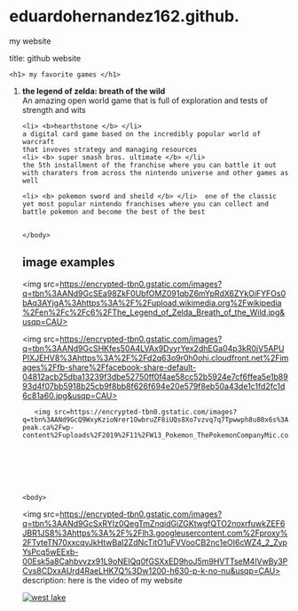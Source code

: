 # eduardohernandez162.github.
my website

title: github website

    <h1> my favorite games </h1>
  </head> 

<body> 
  
  <ol>
    <li> <b> the legend of zelda: breath of the wild </b> </li>
    An amazing open world game that is full of exploration and tests of strength and wits 
    
    <li> <b>hearthstone </b> </li>
    a digital card game based on the incredibly popular world of warcraft 
    that invoves strategy and managing resources 
    <li> <b> super smash bros. ultimate </b> </li> 
    the 5th installment of the franchise where you can battle it out with charaters from across the nintendo universe and other games as well
    
    <li> <b> pokemon sword and sheild </b> </li>  one of the classic yet most popular nintendo franchises where you can collect and battle pokemon and become the best of the best 
   
    
    </body>
  
  
  <h2> image examples </h2>
  
  
  
  <img src=https://encrypted-tbn0.gstatic.com/images?q=tbn%3AANd9GcSEa98ZkF0UbfOMZ091qbZ6mYpRdX6ZYkOiFYFOs0bAq3AYjgA%3Ahttps%3A%2F%2Fupload.wikimedia.org%2Fwikipedia%2Fen%2Fc%2Fc6%2FThe_Legend_of_Zelda_Breath_of_the_Wild.jpg&usqp=CAU>
       <body>
  
  <img src=https://encrypted-tbn0.gstatic.com/images?q=tbn%3AANd9GcSHKfes50A4LVAx9DyyrYex2dhEGa04p3kR0jV5APUPlXJEHV8%3Ahttps%3A%2F%2Fd2q63o9r0h0ohi.cloudfront.net%2Fimages%2Ffb-share%2Ffacebook-share-default-04812acb25dba13239f3dbe52750ff0f4ae58cc52b5924e7cf6ffea5e1b8993d4f07bb5918b25cb9f8bb8f626f694e20e579f8eb50a43de1c1fd2fc1d6c81a60.jpg&usqp=CAU>
  
  
  </body> 
       
       <img src=https://encrypted-tbn0.gstatic.com/images?q=tbn%3AANd9GcQ9WxyKzioNrer1OwbruZF8iUQs8Xo7vzvq7q7Tpwwph8u80x6s%3Ahttps%3A%2F%2Fthe-peak.ca%2Fwp-content%2Fuploads%2F2019%2F11%2FW13_Pokemon_ThePokemonCompanyMic.com_.jpg&usqp=CAU>
       
       
       
       
       
       
       
    <body>   
 <img src=https://encrypted-tbn0.gstatic.com/images?q=tbn%3AANd9GcSxRYIz0QegTmZnqidGiZGKtwgfQTO2noxrfuwkZEF6JBR1JS8%3Ahttps%3A%2F%2Flh3.googleusercontent.com%2Fproxy%2FTyteTN70xxcqvJkHtwBaI2ZdNcTitO1uFVVooCB2nc1eOI6cWZ4_2_ZypYsPcq5wEExb-00Esk5a8Cahbvvzx91L9oNEIQq0fGSXxED9hoJ5m9HVTTseM4lVwBy3PCvs8CDxxAUrd4RaeLHK7Q%3Dw1200-h630-p-k-no-nu&usqp=CAU>
      </body>
description: here is the video of my website

[![west lake](https://www.youtube-nocookie.com/embed/wbysDvxmgd0)](https://www.youtube-nocookie.com/embed/wbysDvxmgd0)




